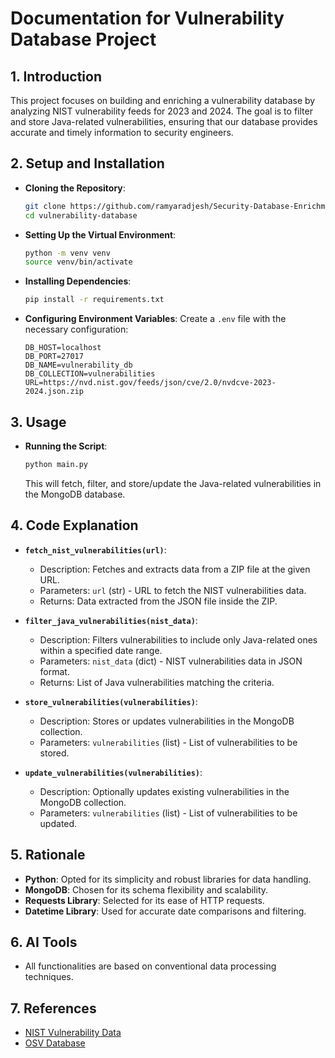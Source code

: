 # Documentation for Vulnerability Database Project

## 1. Introduction

   This project focuses on building and enriching a vulnerability database by analyzing NIST vulnerability feeds for 2023 and 2024. The goal is to filter and store Java-related vulnerabilities, ensuring that our database provides accurate and timely information to security engineers.

## 2. Setup and Installation

   - **Cloning the Repository**:
     ```bash
     git clone https://github.com/ramyaradjesh/Security-Database-Enrichment-.git
     cd vulnerability-database
     ```

   - **Setting Up the Virtual Environment**:
     ```bash
     python -m venv venv
     source venv/bin/activate  
     ```

   - **Installing Dependencies**:
     ```bash
     pip install -r requirements.txt
     ```

   - **Configuring Environment Variables**:
     Create a `.env` file with the necessary configuration:
     ```env
     DB_HOST=localhost
     DB_PORT=27017
     DB_NAME=vulnerability_db
     DB_COLLECTION=vulnerabilities
     URL=https://nvd.nist.gov/feeds/json/cve/2.0/nvdcve-2023-2024.json.zip
     ```

## 3. Usage

   - **Running the Script**:
     ```bash
     python main.py
     ```
     This will fetch, filter, and store/update the Java-related vulnerabilities in the MongoDB database.

## 4. Code Explanation

   - **`fetch_nist_vulnerabilities(url)`**:
     - Description: Fetches and extracts data from a ZIP file at the given URL.
     - Parameters: `url` (str) - URL to fetch the NIST vulnerabilities data.
     - Returns: Data extracted from the JSON file inside the ZIP.

   - **`filter_java_vulnerabilities(nist_data)`**:
     - Description: Filters vulnerabilities to include only Java-related ones within a specified    date range.
     - Parameters: `nist_data` (dict) - NIST vulnerabilities data in JSON format.
     - Returns: List of Java vulnerabilities matching the criteria.

   - **`store_vulnerabilities(vulnerabilities)`**:
     - Description: Stores or updates vulnerabilities in the MongoDB collection.
     - Parameters: `vulnerabilities` (list) - List of vulnerabilities to be stored.

   - **`update_vulnerabilities(vulnerabilities)`**:
     - Description: Optionally updates existing vulnerabilities in the MongoDB collection.
     - Parameters: `vulnerabilities` (list) - List of vulnerabilities to be updated.

## 5. Rationale

   - **Python**: Opted for its simplicity and robust libraries for data handling.
   - **MongoDB**: Chosen for its schema flexibility and scalability.
   - **Requests Library**: Selected for its ease of HTTP requests.
   - **Datetime Library**: Used for accurate date comparisons and filtering.

## 6. AI Tools

   - All functionalities are based on conventional data processing techniques. 

## 7. References

   - [NIST Vulnerability Data](https://nvd.nist.gov/)
   - [OSV Database](https://osv.dev/)
